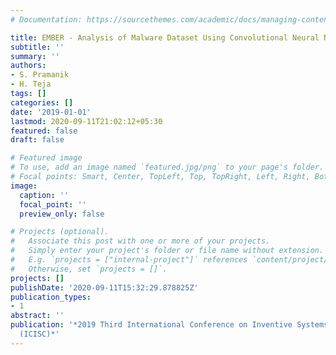 ```yaml
---
# Documentation: https://sourcethemes.com/academic/docs/managing-content/

title: EMBER - Analysis of Malware Dataset Using Convolutional Neural Networks
subtitle: ''
summary: ''
authors:
- S. Pramanik
- H. Teja
tags: []
categories: []
date: '2019-01-01'
lastmod: 2020-09-11T21:02:12+05:30
featured: false
draft: false

# Featured image
# To use, add an image named `featured.jpg/png` to your page's folder.
# Focal points: Smart, Center, TopLeft, Top, TopRight, Left, Right, BottomLeft, Bottom, BottomRight.
image:
  caption: ''
  focal_point: ''
  preview_only: false

# Projects (optional).
#   Associate this post with one or more of your projects.
#   Simply enter your project's folder or file name without extension.
#   E.g. `projects = ["internal-project"]` references `content/project/deep-learning/index.md`.
#   Otherwise, set `projects = []`.
projects: []
publishDate: '2020-09-11T15:32:29.878825Z'
publication_types:
- 1
abstract: ''
publication: '*2019 Third International Conference on Inventive Systems and Control
  (ICISC)*'
---
```

